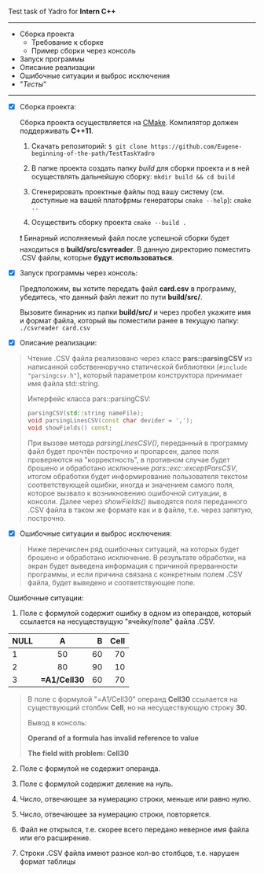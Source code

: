 Test task of Yadro for __Intern C++__
___
+ Сборка проекта
  + Требование к сборке
  + Пример сборки через консоль
+ Запуск программы
+ Описание реализации
+ Ошибочные ситуации и выброс исключения
+ "_Тесты_"
___
- [X] Сборка проекта:
  
  Сборка проекта осуществляется на [CMake](https://cmake.org/download/). Компилятор должен поддерживать __C++11__.

  1. Скачать репозиторий:
  `$ git clone https://github.com/Eugene-beginning-of-the-path/TestTaskYadro`

  2. В папке проекта создать папку _build_ для сборки проекта и в ней осуществлять дальнейшую сборку:
  `mkdir build && cd build`

  3. Сгенерировать проектные файлы под вашу систему (см. доступные на вашей платофрмы генераторы `cmake --help`): `cmake ..`
  
  4. Осуществить сборку проекта `cmake --build .` 
   
   :heavy_exclamation_mark: Бинарный исполняемый файл после успешной сборки будет находиться в __build/src/csvreader__. В данную директорию поместить .CSV файлы, которые __будут использоваться__. 

- [X] Запуск программы через консоль:
  
  Предположим, вы хотите передать файл __card.csv__ в программу, убедитесь, что данный файл лежит по пути __build/src/__.

  Вызовите бинарник из папки __build/src/__ и через пробел укажите имя и формат файла, который вы поместили ранее в текущую папку: `./csvreader card.csv`

- [X] Описание реализации:

> Чтение .CSV файла реализовано через класс __pars::parsingCSV__ из написанной собственноручно статической библиотеки (`#include "parsingcsv.h"`), который параметром конструктора принимает имя файла std::string. 
>
> Интерфейс класса pars::parsingCSV:
> ```C++
> parsingCSV(std::string nameFile);
> void parsingLinesCSV(const char devider = ','); 
> void showFields() const;
> ```
> При вызове метода _parsingLinesCSV()_, переданный в программу файл будет прочтён построчно и пропарсен, далее поля проверяются на "корректность", в противном случае будет брошено и обработано исключение _pars::exc::exceptParsCSV_, итогом обработки будет информирование пользователя текстом соответствующей ошибки, иногда и значением самого поля, которое вызвало к возникновению ошибочной ситуации, в консоли. Далее через _showFields()_ выводятся поля переданного .CSV файла в таком же формате как и в файле, т.е. через запятую, построчно.

- [X] Ошибочные ситуации и выброс исключения:

> Ниже перечислен ряд ошибочных ситуаций, на которых будет брошено и обработано исключение. В результате обработки, на экран будет выведена информация с причиной прерванности программы, и если причина связана с конкретным полем .CSV файла, будет выведено и соответствующее поле.

Ошибочные ситуации:

1. Поле с формулой содержит ошибку в одном из операндов, который ссылается на несуществущую "ячейку/поле" файла .CSV.
   
| NULL       | A                | B | Cell |
| ------------- |:------------------:| -----:| -----:|
| 1 | 50 | 60 | 70 |
| 2 | 80 | 90 | 10 |
| 3 | __=A1/Cell30__ | 60 | 70 |

> В поле с формулой "=A1/Cell30" операнд __Cell30__ ссылается на существующий столбик __Cell__, но на несуществующую строку __30__.
> 
> Вывод в консоль:
> 
> __Operand of a formula has invalid reference to value__
>
> __The field with problem: Cell30__
   
2. Поле с формулой не содержит операнда.

3. Поле с формулой содержит деление на нуль.

4. Число, отвечающее за нумерацию строки, меньше или равно нулю.

5.  Число, отвечающее за нумерацию строки, повторяется.

6. Файл не открылся, т.е. скорее всего передано неверное имя файла или его расширение.

7. Строки .CSV файла имеют разное кол-во столбцов, т.е. нарушен формат таблицы

